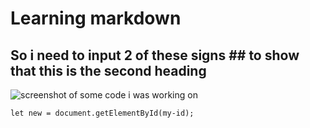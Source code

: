 # Learning markdown
## So i need to input 2 of these signs ## to show that this is the second heading
![screenshot of some code i was working on](https://github.com/Dabi-ayu/skills-communicate-using-markdown/assets/126058360/8bf3ddd5-b196-4e41-8c0c-d3bc3a7e9ea9)
```
let new = document.getElementById(my-id);
```

